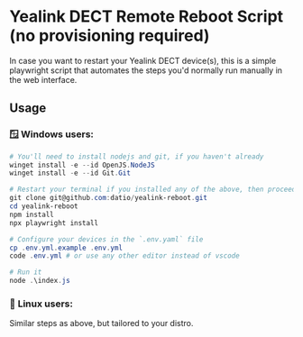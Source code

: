# Yealink DECT Remote Reboot Script (no provisioning required)

In case you want to restart your Yealink DECT device(s), this is a simple playwright script that automates the steps you'd normally run manually in the web interface.

## Usage

### 🪟 **Windows users:**

```powershell
# You'll need to install nodejs and git, if you haven't already
winget install -e --id OpenJS.NodeJS
winget install -e --id Git.Git

# Restart your terminal if you installed any of the above, then proceed to clone this repository and install the dependencies
git clone git@github.com:datio/yealink-reboot.git
cd yealink-reboot
npm install
npx playwright install

# Configure your devices in the `.env.yaml` file
cp .env.yml.example .env.yml
code .env.yml # or use any other editor instead of vscode

# Run it
node .\index.js

```

### 🐧 **Linux users:** 
Similar steps as above, but tailored to your distro.
